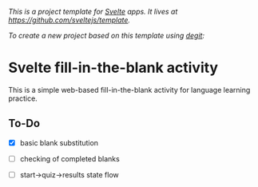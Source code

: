 *This is a project template for [Svelte](https://svelte.dev) apps. It lives at https://github.com/sveltejs/template.*

*To create a new project based on this template using [degit](https://github.com/Rich-Harris/degit):*

# Svelte fill-in-the-blank activity

This is a simple web-based fill-in-the-blank activity for language learning practice.

## To-Do

- [x] basic blank substitution
- [ ] checking of completed blanks
- [ ] start->quiz->results state flow

